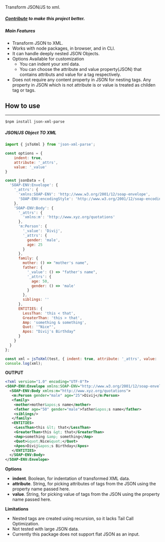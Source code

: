 Transform JSON/JS to xml.
##### [Contribute](https://github.com/divijhardwaj/json-xml-parse) to make this project better.

##### Main Features
* Transform JSON to XML.
* Works with node packages, in browser, and in CLI.
* It can handle deeply nested JSON Objects.
* Options Available for customization
    * You can indent your xml data.
    * You can choose the attribute and value property(JSON) that contains attributs and value for a tag respectively.
* Does not require any content property in JSON for nesting tags. Any property in JSON which is not attribute is or value is treated as childen tag or tags.

## How to use
***
`$npm install json-xml-parse`

##### JSON/JS Object TO XML
```js
import { jsToXml } from 'json-xml-parse';

const options = {
    indent: true,
    attribute: '_attrs',
    value: '_value'
}

const jsonData = {
  'SOAP-ENV:Envelope': {
    '_attrs': {
      'xmlns:SOAP-ENV': 'http://www.w3.org/2001/12/soap-envelope',
      'SOAP-ENV:encodingStyle': 'http://www.w3.org/2001/12/soap-encoding'
    },
    'SOAP-ENV:Body': {
      '_attrs': {
        'xmlns:m': 'http://www.xyz.org/quotations'
      },
      'm:Person': {
        '_value': 'Divij',
        '_attrs': {
          gender: 'male',
          age: 25
        }
      },
      family: {
        mother: () => "mother's name",
        father: {
          '_value': () => "father's name",
          '_attrs': {
            age: 50,
            gender: () => 'male'
          }
        },
        siblings: ''
      },
      ENTITIES: {
        LessThan: 'this < that',
        GreaterThan: 'this > that',
        Amp: 'something & something',
        Quot: '"Nice"',
        Apos: "Divij's Birthday"
      }
    }
  }
};

const xml = jsToXml(test, { indent: true, attribute: '_attrs', value: '_value' });
console.log(xml);
```

**OUTPUT**
```xml
<?xml version="1.0" encoding="UTF-8"?>
<SOAP-ENV:Envelope xmlns:SOAP-ENV="http://www.w3.org/2001/12/soap-envelope" SOAP-ENV:encodingStyle="http://www.w3.org/2001/12/soap-encoding">
  <SOAP-ENV:Body xmlns:m="http://www.xyz.org/quotations">
   <m:Person gender="male" age="25">Divij</m:Person>
   <family>
    <mother>mother&apos;s name</mother>
    <father age="50" gender="male">father&apos;s name</father>
    <siblings/>
   </family>
   <ENTITIES>
    <LessThan>this &lt; that</LessThan>
    <GreaterThan>this &gt; that</GreaterThan>
    <Amp>something &amp; something</Amp>
    <Quot>&quot;Nice&quot;</Quot>
    <Apos>Divij&apos;s Birthday</Apos>
   </ENTITIES>
  </SOAP-ENV:Body>
</SOAP-ENV:Envelope>
```

**Options**
* **indent**. Boolean, for indentation of transformed XML data.
* **attribute**. String, for picking attributes of tags from the JSON using the property name passed here.
* **value**. String, for picking value of tags from the JSON using the property name passed here.

**Limitations**
* Nested tags are created using recursion, so it lacks Tail Call Optimization.
* Not tested with large JSON data.
* Currently this package does not support flat JSON as an input.